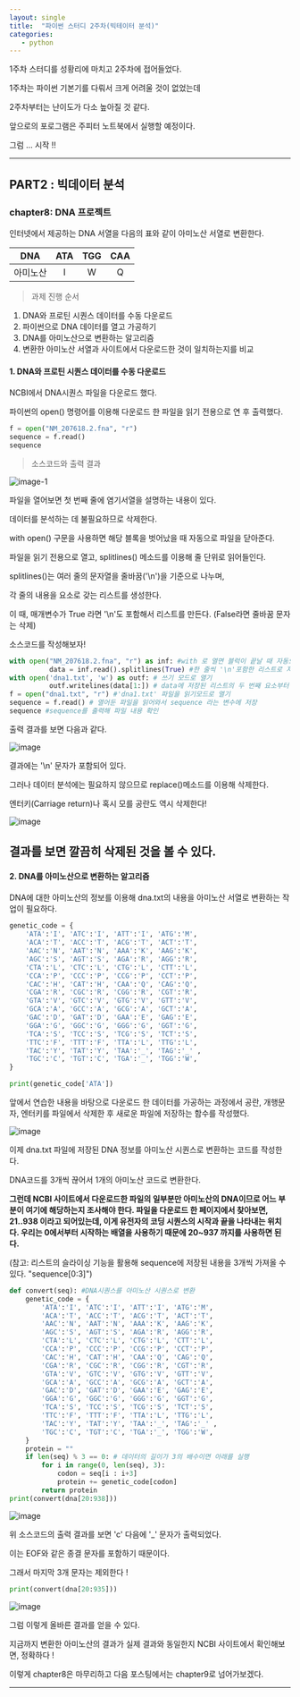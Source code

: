 ```yaml
---
layout: single
title:  "파이썬 스터디 2주차(빅테이터 분석)"
categories:
   - python
---
```


1주차 스터디를 성황리에 마치고 2주차에 접어들었다.  

1주차는 파이썬 기본기를 다뤄서 크게 어려울 것이 없었는데

2주차부터는 난이도가 다소 높아질 것 같다.

앞으로의 포로그램은 주피터 노트북에서 실행할 예정이다.  

그럼 ... 시작 !!


---

## PART2 : 빅데이터 분석
### chapter8: DNA 프로젝트

인터넷에서 제공하는 DNA 서열을 다음의 표와 같이 아미노산 서열로 변환한다.


|    DNA    |      ATA     |      TGG      |      CAA       |
| :-------: | :----------: | :-----------: | :-------------:|
|   아미노산  |       I      |        W      |      Q         |

> 과제 진행 순서
 1. DNA와 프로틴 시퀀스 데이터를 수동 다운로드
 2. 파이썬으로 DNA 데이터를 열고 가공하기
 3. DNA를 아미노산으로 변환하는 알고리즘
 4. 변환한 아미노산 서열과 사이트에서 다운로드한 것이 일치하는지를 비교

#### 1. DNA와 프로틴 시퀀스 데이터를 수동 다운로드

NCBI에서 DNA시퀀스 파일을 다운로드 했다. 

파이썬의 open() 명령어를 이용해 다운로드 한 파일을 읽기 전용으로 연 후 출력했다.

```python
f = open("NM_207618.2.fna", "r")
sequence = f.read()
sequence
```

> 소스코드와 출력 결과  

![image-1](image-1.png)


파일을 열어보면 첫 번째 줄에 염기서열을 설명하는 내용이 있다. 

데이터를 분석하는 데 불필요하므로 삭제한다.

with open() 구문을 사용하면 해당 블록을 벗어났을 때 자동으로 파일을 닫아준다.

파일을 읽기 전용으로 열고, splitlines() 메소드를 이용해 줄 단위로 읽어들인다. 

splitlines()는 여러 줄의 문자열을 줄바꿈('\n')을 기준으로 나누며, 

각 줄의 내용을 요소로 갖는 리스트를 생성한다.

이 때, 매개변수가 True 라면 '\n'도 포함해서 리스트를 만든다. (False라면 줄바꿈 문자는 삭제)

소스코드를 작성해보자!

```python
with open("NM_207618.2.fna", "r") as inf: #with 로 열면 블럭이 끝날 때 자동으로 파일 닫아줌
          data = inf.read().splitlines(True) #한 줄씩 '\n'포함한 리스트로 저장
with open('dna1.txt', 'w') as outf: # 쓰기 모드로 열기
          outf.writelines(data[1:]) # data에 저장된 리스트의 두 번째 요소부터 'dna1.txt' 파일에 쓰기
f = open("dna1.txt", "r") #'dna1.txt' 파일을 읽기모드로 열기
sequence = f.read() # 열어둔 파일을 읽어와서 sequence 라는 변수에 저장
sequence #sequence를 출력해 파일 내용 확인
```

출력 결과를 보면 다음과 같다.

![image](2024-04-01-14-57-53.png)

결과에는 '\n' 문자가 포함되어 있다.     

그러나 데이터 분석에는 필요하지 않으므로 replace()메소드를 이용해 삭제한다.

엔터키(Carriage return)나 혹시 모를 공란도 역시 삭제한다!

![image](2024-04-01-15-06-21.png)

결과를 보면 깔끔히 삭제된 것을 볼 수 있다.
---

#### 2. DNA를 아미노산으로 변환하는 알고리즘

DNA에 대한 아미노산의 정보를 이용해 dna.txt의 내용을 아미노산 서열로 변환하는 작업이 필요하다.

```python
genetic_code = {
    'ATA':'I', 'ATC':'I', 'ATT':'I', 'ATG':'M',
    'ACA':'T', 'ACC':'T', 'ACG':'T', 'ACT':'T',
    'AAC':'N', 'AAT':'N', 'AAA':'K', 'AAG':'K',
    'AGC':'S', 'AGT':'S', 'AGA':'R', 'AGG':'R',
    'CTA':'L', 'CTC':'L', 'CTG':'L', 'CTT':'L',
    'CCA':'P', 'CCC':'P', 'CCG':'P', 'CCT':'P',
    'CAC':'H', 'CAT':'H', 'CAA':'Q', 'CAG':'Q',
    'CGA':'R', 'CGC':'R', 'CGG':'R', 'CGT':'R',
    'GTA':'V', 'GTC':'V', 'GTG':'V', 'GTT':'V',
    'GCA':'A', 'GCC':'A', 'GCG':'A', 'GCT':'A',
    'GAC':'D', 'GAT':'D', 'GAA':'E', 'GAG':'E',
    'GGA':'G', 'GGC':'G', 'GGG':'G', 'GGT':'G',
    'TCA':'S', 'TCC':'S', 'TCG':'S', 'TCT':'S',
    'TTC':'F', 'TTT':'F', 'TTA':'L', 'TTG':'L',
    'TAC':'Y', 'TAT':'Y', 'TAA':'_', 'TAG':'_' ,
    'TGC':'C', 'TGT':'C', 'TGA':'_', 'TGG':'W',
}
    
print(genetic_code['ATA'])
```



앞에서 연습한 내용을 바탕으로 다운로드 한 데이터를 가공하는 과정에서 공란, 개행문자, 엔터키를 파일에서 삭제한 후 새로운 파일에 저장하는 함수를 작성했다. 

![image](2024-04-01-15-53-18.png)


이제 dna.txt 파일에 저장된 DNA 정보를 아미노산 시퀀스로 변환하는 코드를 작성한다. 

DNA코드를 3개씩 끊어서 1개의 아미노산 코드로 변환한다.

**그런데 NCBI 사이트에서 다운로드한 파일의 일부분만 아미노산의 DNA이므로 어느 부분이 여기에 해당하는지 조사해야 한다. 파일을 다운로드 한 페이지에서 찾아보면, 21..938 이라고 되어있는데, 이게 유전자의 코딩 시퀀스의 시작과 끝을 나타내는 위치다. 우리는 0에서부터 시작하는 배열을 사용하기 때문에 20~937 까지를 사용하면 된다.**

(참고: 리스트의 슬라이싱 기능을 활용해 sequence에 저장된 내용을 3개씩 가져올 수 있다. "sequence[0:3]")


```python
def convert(seq): #DNA시퀀스를 아미노산 시퀀스로 변환
    genetic_code = {
        'ATA':'I', 'ATC':'I', 'ATT':'I', 'ATG':'M',
        'ACA':'T', 'ACC':'T', 'ACG':'T', 'ACT':'T',
        'AAC':'N', 'AAT':'N', 'AAA':'K', 'AAG':'K',
        'AGC':'S', 'AGT':'S', 'AGA':'R', 'AGG':'R',
        'CTA':'L', 'CTC':'L', 'CTG':'L', 'CTT':'L',
        'CCA':'P', 'CCC':'P', 'CCG':'P', 'CCT':'P',
        'CAC':'H', 'CAT':'H', 'CAA':'Q', 'CAG':'Q',
        'CGA':'R', 'CGC':'R', 'CGG':'R', 'CGT':'R',
        'GTA':'V', 'GTC':'V', 'GTG':'V', 'GTT':'V',
        'GCA':'A', 'GCC':'A', 'GCG':'A', 'GCT':'A',
        'GAC':'D', 'GAT':'D', 'GAA':'E', 'GAG':'E',
        'GGA':'G', 'GGC':'G', 'GGG':'G', 'GGT':'G',
        'TCA':'S', 'TCC':'S', 'TCG':'S', 'TCT':'S',
        'TTC':'F', 'TTT':'F', 'TTA':'L', 'TTG':'L',
        'TAC':'Y', 'TAT':'Y', 'TAA':'_', 'TAG':'_' ,
        'TGC':'C', 'TGT':'C', 'TGA':'_', 'TGG':'W',
    }
    protein = ""
    if len(seq) % 3 == 0: # 데이터의 길이가 3의 배수이면 아래를 실행
        for i in range(0, len(seq), 3):
            codon = seq[i : i+3]
            protein += genetic_code[codon]
        return protein
print(convert(dna[20:938]))
```

![image](convertdna.png)

위 소스코드의 출력 결과를 보면 'c' 다음에 '_' 문자가 출력되었다.

이는 EOF와 같은 종결 문자를 포함하기 때문이다.

그래서 마지막 3개 문자는 제외한다 !

```python
print(convert(dna[20:935]))
```

![image](2024-04-01-21-22-13.png)

그럼 이렇게  올바른 결과를 얻을 수 있다.

지금까지 변환한 아미노산의 결과가 실제 결과와 동일한지 NCBI 사이트에서 확인해보면, 정확하다 !


이렇게 chapter8은 마무리하고 다음 포스팅에서는 chapter9로 넘어가보겠다.

---










